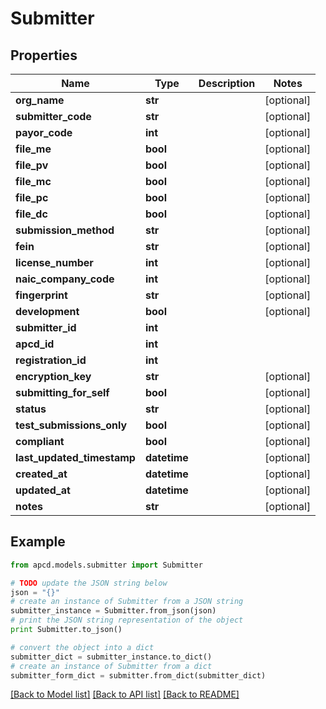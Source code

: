 # Submitter


## Properties

Name | Type | Description | Notes
------------ | ------------- | ------------- | -------------
**org_name** | **str** |  | [optional] 
**submitter_code** | **str** |  | [optional] 
**payor_code** | **int** |  | [optional] 
**file_me** | **bool** |  | [optional] 
**file_pv** | **bool** |  | [optional] 
**file_mc** | **bool** |  | [optional] 
**file_pc** | **bool** |  | [optional] 
**file_dc** | **bool** |  | [optional] 
**submission_method** | **str** |  | [optional] 
**fein** | **str** |  | [optional] 
**license_number** | **int** |  | [optional] 
**naic_company_code** | **int** |  | [optional] 
**fingerprint** | **str** |  | [optional] 
**development** | **bool** |  | [optional] 
**submitter_id** | **int** |  | 
**apcd_id** | **int** |  | 
**registration_id** | **int** |  | 
**encryption_key** | **str** |  | [optional] 
**submitting_for_self** | **bool** |  | [optional] 
**status** | **str** |  | [optional] 
**test_submissions_only** | **bool** |  | [optional] 
**compliant** | **bool** |  | [optional] 
**last_updated_timestamp** | **datetime** |  | [optional] 
**created_at** | **datetime** |  | [optional] 
**updated_at** | **datetime** |  | [optional] 
**notes** | **str** |  | [optional] 

## Example

```python
from apcd.models.submitter import Submitter

# TODO update the JSON string below
json = "{}"
# create an instance of Submitter from a JSON string
submitter_instance = Submitter.from_json(json)
# print the JSON string representation of the object
print Submitter.to_json()

# convert the object into a dict
submitter_dict = submitter_instance.to_dict()
# create an instance of Submitter from a dict
submitter_form_dict = submitter.from_dict(submitter_dict)
```
[[Back to Model list]](../README.md#documentation-for-models) [[Back to API list]](../README.md#documentation-for-api-endpoints) [[Back to README]](../README.md)


